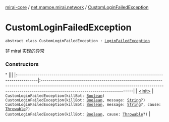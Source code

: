 [mirai-core](../../index.md) / [net.mamoe.mirai.network](../index.md) / [CustomLoginFailedException](./index.md)

# CustomLoginFailedException

`abstract class CustomLoginFailedException : `[`LoginFailedException`](../-login-failed-exception/index.md)

非 mirai 实现的异常

### Constructors

"
                                    |||
                                    |:----------------------------------------------------------------------------------------|:---------------------------------------------------------------------------------------------------------------------------------------------------------------------------------------------------------|
                                    | [&lt;init&gt;](-init-.md) | `CustomLoginFailedException(killBot: `[`Boolean`](https://kotlinlang.org/api/latest/jvm/stdlib/kotlin/-boolean/index.html)`)`<br>`CustomLoginFailedException(killBot: `[`Boolean`](https://kotlinlang.org/api/latest/jvm/stdlib/kotlin/-boolean/index.html)`, message: `[`String`](https://kotlinlang.org/api/latest/jvm/stdlib/kotlin/-string/index.html)`?)`<br>`CustomLoginFailedException(killBot: `[`Boolean`](https://kotlinlang.org/api/latest/jvm/stdlib/kotlin/-boolean/index.html)`, message: `[`String`](https://kotlinlang.org/api/latest/jvm/stdlib/kotlin/-string/index.html)`?, cause: `[`Throwable`](https://kotlinlang.org/api/latest/jvm/stdlib/kotlin/-throwable/index.html)`?)`<br>`CustomLoginFailedException(killBot: `[`Boolean`](https://kotlinlang.org/api/latest/jvm/stdlib/kotlin/-boolean/index.html)`, cause: `[`Throwable`](https://kotlinlang.org/api/latest/jvm/stdlib/kotlin/-throwable/index.html)`?)` |

